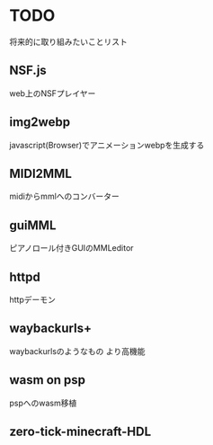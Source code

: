 # TODO
将来的に取り組みたいことリスト

## NSF.js
web上のNSFプレイヤー

## img2webp
javascript(Browser)でアニメーションwebpを生成する

## MIDI2MML
midiからmmlへのコンバーター

## guiMML
ピアノロール付きGUIのMMLeditor

## httpd
httpデーモン

## waybackurls+
waybackurlsのようなもの より高機能

## wasm on psp
pspへのwasm移植

## zero-tick-minecraft-HDL
